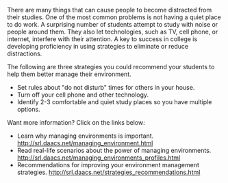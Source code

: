 There are many things that can cause people to become distracted from their studies. One of the most common problems is not having a quiet place to do work. A surprising number of students attempt to study with noise or people around them. They also let technologies, such as TV, cell phone, or internet, interfere with their attention. A key to success in college is developing proficiency in using strategies to eliminate or reduce distractions.

The following are three strategies you could recommend your students to help them better manage their environment. 
* Set rules about "do not disturb" times for others in your house.
* Turn off your cell phone and other technology.
* Identify 2-3 comfortable and quiet study places so you have multiple options.

Want more information? Click on the links below:
* Learn why managing environments is important. http://srl.daacs.net/managing_environment.html
* Read real-life scenarios about the power of managing environments. http://srl.daacs.net/managing_environments_profiles.html
* Recommendations for improving your environment management strategies. http://srl.daacs.net/strategies_recommendations.html
